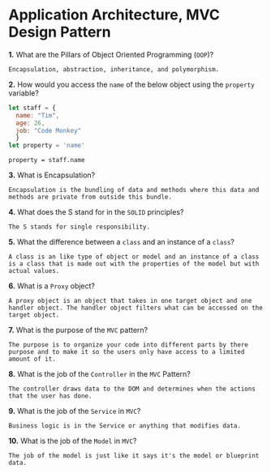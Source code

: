 # Application Architecture, MVC Design Pattern

**1.** What are the Pillars of Object Oriented Programming (`OOP`)?
<!-- enter you answer in the space below -->
```
Encapsulation, abstraction, inheritance, and polymorphism.
```
**2.** How would you access the `name` of the below object using the `property` variable?
```js
let staff = {
  name: "Tim",
  age: 26,
  job: "Code Monkey"
  }
let property = 'name'
```
<!-- enter you answer in the space below -->
```
property = staff.name
```
**3.** What is Encapsulation?
<!-- enter you answer in the space below -->
```
Encapsulation is the bundling of data and methods where this data and methods are private from outside this bundle.
```
**4.** What does the S stand for in the `SOLID` principles?
<!-- enter you answer in the space below -->
```
The S stands for single responsibility.
```
**5.** What the difference between a `class` and an instance of a `class`?
<!-- enter you answer in the space below -->
```
A class is an like type of object or model and an instance of a class is a class that is made out with the properties of the model but with actual values.
```
**6.** What is a `Proxy` object?
<!-- enter you answer in the space below -->
```
A proxy object is an object that takes in one target object and one handler object. The handler object filters what can be accessed on the target object.
```

**7.** What is the purpose of the `MVC` pattern?
<!-- enter you answer in the space below -->
```
The purpose is to organize your code into different parts by there purpose and to make it so the users only have access to a limited amount of it.
```
**8.** What is the job of the `Controller` in the `MVC` Pattern?
<!-- enter you answer in the space below -->
```
The controller draws data to the DOM and determines when the actions that the user has done.
```

**9.** What is the job of the `Service` in `MVC`?
<!-- enter you answer in the space below -->
```
Business logic is in the Service or anything that modifies data.
```
**10.** What is the job of the `Model` in `MVC`?
<!-- enter you answer in the space below -->
```
The job of the model is just like it says it's the model or blueprint data.
```
